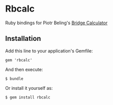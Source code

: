 # Rbcalc

Ruby bindings for Piotr Beling's [Bridge Calculator](http://bcalc.w8.pl/)

## Installation

Add this line to your application's Gemfile:

    gem 'rbcalc'

And then execute:

    $ bundle

Or install it yourself as:

    $ gem install rbcalc